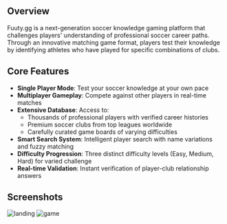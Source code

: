 
## Overview
Fuuty.gg is a next-generation soccer knowledge gaming platform that challenges players' understanding of professional soccer career paths. Through an innovative matching game format, players test their knowledge by identifying athletes who have played for specific combinations of clubs.

## Core Features
- **Single Player Mode**: Test your soccer knowledge at your own pace
- **Multiplayer Gameplay**: Compete against other players in real-time matches
- **Extensive Database**: Access to:
    - Thousands of professional players with verified career histories
    - Premium soccer clubs from top leagues worldwide
    - Carefully curated game boards of varying difficulties
- **Smart Search System**: Intelligent player search with name variations and fuzzy matching
- **Difficulty Progression**: Three distinct difficulty levels (Easy, Medium, Hard) for varied challenge
- **Real-time Validation**: Instant verification of player-club relationship answers

## Screenshots
![landing](/assets/fuuty/landing.png)
![game](/assets/fuuty/game.png)
